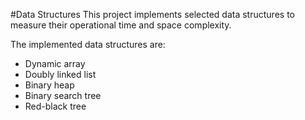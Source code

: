 #Data Structures
This project implements selected data structures to measure their operational time and space complexity.

The implemented data structures are:
  * Dynamic array
  * Doubly linked list
  * Binary heap
  * Binary search tree
  * Red-black tree
